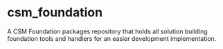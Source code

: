 # csm_foundation
A CSM Foundation packages repository that holds all solution building foundation tools and handlers for an easier development implementation.
